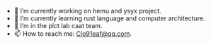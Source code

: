 - 🔭 I’m currently working on hemu and ysyx project.
- 🌱 I’m currently learning rust language and computer architecture.
- 👯 I’m in the plct lab caat team.
- 📫 How to reach me: Clo91eaf@qq.com.
